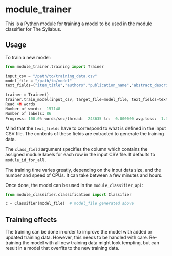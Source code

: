 # module_trainer

This is a Python module for training a model to be used in the module classifier for The Syllabus.

## Usage

To train a new model:

```python
from module_trainer.training import Trainer

input_csv = "/path/to/training_data.csv"
model_file = "/path/to/model"
text_fields=("item_title","authors","publication_name","abstract_description")

trainer = Trainer()
trainer.train_model(input_csv, target_file=model_file, text_fields=text_fields)
Read 4M words
Number of words:  157148
Number of labels: 86
Progress: 100.0% words/sec/thread:  243635 lr:  0.000000 avg.loss:  1.353899 ETA:   0h 0m 0s
```

Mind that the `text_fields` have to correspond to what is defined in the input CSV file.
The contents of these fields are extracted to generate the training data.  

The `class_field` argument specifies the column which contains the assigned module labels for each 
row in the input CSV file.
It defaults to `module_id_for_all`. 

The training time varies greatly, depending on the input data size, and the number and speed of CPUs.
It can take between a few minutes and hours.
 
Once done, the model can be used in the `module_classifier_api`:

```python
from module_classifier.classification import Classifier

c = Classifier(model_file)  # model_file generated above
``` 

## Training effects

The training can be done in order to improve the model with added or updated training data.
However, this needs to be handled with care.
Re-training the model with all new training data might look tempting, 
but can result in a model that overfits to the new training data. 